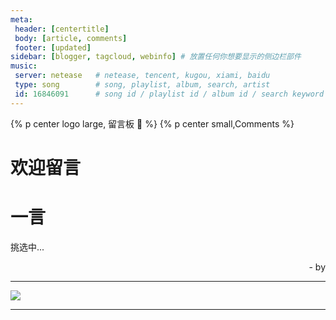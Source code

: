```yaml
---
meta:
 header: [centertitle]
 body: [article, comments]
 footer: [updated]
sidebar: [blogger, tagcloud, webinfo] # 放置任何你想要显示的侧边栏部件
music:
 server: netease   # netease, tencent, kugou, xiami, baidu
 type: song        # song, playlist, album, search, artist
 id: 16846091      # song id / playlist id / album id / search keyword
---
```


{% p center logo large, 留言板 📘 %}
{% p center small,Comments %}


# 欢迎留言 <i class="fas fa-signature"></i><i class="fas fa-pen-nib"></i>


<div class="poem-wrap">
  <div class="poem-border poem-left"></div>
  <div class="poem-border poem-right"></div>
    <h1>一言</h1>
    <p id="poem">挑选中...</p>
    <p id="info"></p>
    <p style="text-align:right" color="#696969" id="creator">- by</p>
</div>

***

![](https://es-blogimg.oss-cn-hangzhou.aliyuncs.com/img/wallhaven-42kgzg%20%281%29.png)

***

<!-- 老式写法，兼容性最好; 支持 IE -->
<script>
  var xhr = new XMLHttpRequest();
  xhr.open('get', 'https://v1.hitokoto.cn');
  var hitokotoText = document.getElementById("poem");
  var hitokotoFrom = document.getElementById('info');
  var hitokotoCreator = document.getElementById('creator');
  xhr.onreadystatechange = function () {
    if (xhr.readyState === 4) {
      var data = JSON.parse(xhr.responseText);
      console.log("==data", data)
      hitokotoText.innerText = data.hitokoto
      if (data.from_who != null) {
        hitokotoFrom.innerText = (data.from_who + " · " + "《 " + data.from + " 》")
      } else {
        hitokotoFrom.innerText = data.from
      }
      if (data.creator != null) {
        hitokotoCreator.innerText = ("- by " + data.creator)
      } else {
        hitokotoCreator.innerText = ""
      }
    } else {
        hitokotoText.innerText = "获取出错啦"
    }
  }
  xhr.send();
</script>
